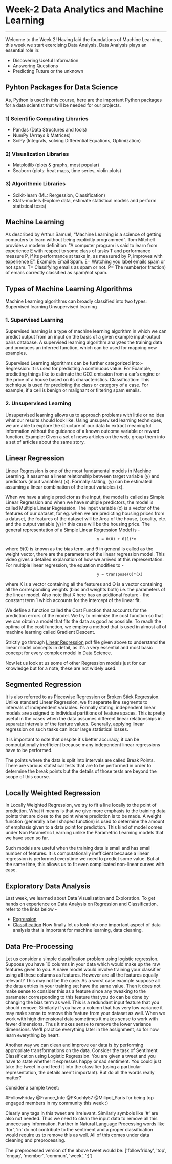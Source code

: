 # Week-2 Data Analytics and Machine Learning
***
Welcome to the Week 2! Having laid the foundations of Machine Learning, this week we start exercising Data Analysis. Data Analysis plays an essential role in:
- Discovering Useful Information
- Answering Questions 
- Predicting Future or the unknown

## Pyhton Packages for Data Science
As, Python is used in this course, here are the important Python packages for a data scientist that will be needed for our projects. 

### 1) Scientific Computing Libraries
- Pandas (Data Structures and tools)
- NumPy (Arrays & Matrices)
- SciPy (Integrals, solving Differential Equations, Optimization)

### 2) Visualization Libraries
- Matplotlib (plots & graphs, most popular)
- Seaborn (plots: heat maps, time series, violin plots)

### 3) Algorithmic Libraries
- Scikit-learn (ML: Rergession, Classification)
- Stats-models (Explore data, estimate statistical models and perform statistical tests)

## Machine Learning
As described by Arthur Samuel, “Machine Learning is a science of getting computers to learn without being explicitly programmed”. Tom Mitchell provides a modern definition: "A computer program is said to learn from experience E with respect to some class of tasks T and performance measure P, if its performance at tasks in, as measured by P, improves with experience E”.
Example: Email Spam.
E= Watching you label emails spam or not spam.
T= Classifying emails as spam or not.
P= The number(or fraction) of emails correctly classified as spam/not spam.

## Types of Machine Learning Algorithms 
Machine Learning algorithms can broadly classified into two types:
Supervised learning
Unsupervised learning

### 1. Supervised Learning
Supervised learning is a type of machine learning algorithm in which we can predict output from an input on the basis of a given example input-output pairs database. A supervised learning algorithm analyzes the training data and produces an inferred function, which can be used for mapping new examples.

Supervised Learning algorithms can be further categorized into:-
Regression: It is used for predicting a continuous value. For Example, predicting things like to estimate the CO2 emission from a car’s engine or the price of a house based on its characteristics.
Classification: This technique is used for predicting the class or category of a case. For example, if a cell is benign or malignant or filtering spam emails.

### 2. Unsupervised Learning
Unsupervised learning allows us to approach problems with little or no idea what our results should look like. Using unsupervised learning techniques, we are able to explore the structure of our data to extract meaningful information without the guidance of a known outcome variable or reward function.
Example: Given a set of news articles on the web, group them into a set of articles about the same story.

## Linear Regression
Linear Regression is one of the most fundamental models in Machine Learning. It assumes a linear relationship between target variable (y) and predictors (input variables) (x). Formally stating, (y) can be estimated assuming a linear combination of the input variables (x).

When we have a single predictor as the input, the model is called as Simple Linear Regression and when we have multiple predictors, the model is called Multiple Linear Regression.
The input variable (x) is a vector of the features of our dataset, for eg. when we are predicting housing prices from a dataset, the features of the dataset will be Area of the house, Locality, etc. and the output variable (y) in this case will be the housing price. The general representation of a Simple Linear Regression Model is -

                                            y = θ(0) + θ(1)*x
where θ(0) is known as the bias term, and θ in general is called as the weight vector, there are the parameters of the linear regression model. This video gives a detailed explanation of how we arrived at this representation. For multiple linear regression, the equation modifies to -

                                            y = transpose(Θ)*(X) 
where X is a vector containing all the features and Θ is a vector containing all the corresponding weights (bias and weights both) i.e. the parameters of the linear model. Also note that X here has an additonal feature - the constant term 1 which accounts for the intercept of the linear fit.

We define a function called the Cost Function that accounts for the prediction errors of the model. We try to minimize the cost function so that we can obtain a model that fits the data as good as possible. To reach the optima of the cost function, we employ a method that is used in almost all of machine learning called Gradient Descent.

Strictly go through [Linear Regression](https://github.com/ShivamModi09/Edunnovate-Technologies-Data-Science/blob/main/Week-2/LinearRegression.pdf) pdf file given above to understand the linear model concepts in detail, as it's a very essential and most basic concept for every complex model in Data Science. 

Now let us look at us some of other Regression models just for our knowledge but for a note, these are not widely used.  

## Segmented Regression
It is also referred to as Piecewise Regression or Broken Stick Regression. Unlike standard Linear Regression, we fit separate line segments to intervals of independent variables. Formally stating, independent linear models are assigned to individual partitions of feature spaces. This is pretty useful in the cases when the data assumes different linear relationships in separate intervals of the feature values. Generally, applying linear regression on such tasks can incur large statistical losses.

It is important to note that despite it's better accuracy, it can be computationally inefficient because many independent linear regressions have to be performed.

The points where the data is split into intervals are called Break Points. There are various statistical tests that are to be performed in order to determine the break points but the details of those tests are beyond the scope of this course.

## Locally Weighted Regression
In Locally Weighted Regression, we try to fit a line locally to the point of prediction. What it means is that we give more emphasis to the training data points that are close to the point where prediction is to be made. A weight function (generally a bell shaped function) is used to determine the amount of emphasis given to a data point for prediction. This kind of model comes under Non Parametric Learning unlike the Parametric Learning models that we have seen so far.

Such models are useful when the training data is small and has small number of features. It is computationally inefficient because a linear regression is performed everytime we need to predict some value. But at the same time, this allows us to fit even complicated non-linear curves with ease.

## Exploratory Data Analysis
Last week, we learned about Data Visualisation and Exploration. To get hands on experience on Data Analysis on Regression and Classification, refer to the links below -

- [Regression](https://github.com/MicrosoftLearning/Principles-of-Machine-Learning-Python/blob/master/Module2/VisualizingDataForRegression.ipynb)
- [Classification](https://github.com/MicrosoftLearning/Principles-of-Machine-Learning-Python/blob/master/Module2/VisualizingDataForClassification.ipynb)
Now finally let us look into one important aspect of data analysis that is important for machine learning, data cleaning.

## Data Pre-Processing
Let us consider a simple classification problem using logistic regression. Suppose you have 10 columns in your data which would make up the raw features given to you. A naive model would involve training your classifier using all these columns as features. However are all the features equally relevant? This may not be the case. As a worst case example suppose all the data entries in your training set have the same value. Then it does not make sense to consider this as a feature since any tweaking to the parameter corresponding to this feature that you do can be done by changing the bias term as well. This is a redundant input feature that you should remove. Similarly if you have a column that has very low variance it may make sense to remove this feature from your dataset as well. When we work with high dimensional data sometimes it makes sense to work with fewer dimensions. Thus it makes sense to remove the lower variance dimensions. 
We'll practice everything later in the assignment, so for now learn everything by heart.

Another way we can clean and improve our data is by performing appropriate transformations on the data. Consider the task of Sentiment Classification using Logistic Regression. You are given a tweet and you have to state whether it expresses happy or sad sentiment. You could just take the tweet in and feed it into the classifier (using a particular representation, the details aren't important). But do all the words really matter?

Consider a sample tweet:
 
#FollowFriday @France_Inte @PKuchly57 @Milipol_Paris for being top engaged members in my community this week :)

Clearly any tags in this tweet are irrelevant. Similarly symbols like '#' are also not needed. Thus we need to clean the input data to remove all this unnecesary information. Further in Natural Language Processing words like 'for', 'in' do not contribute to the sentiment and a proper classification would require us to remove this as well. All of this comes under data cleaning and preprocessing.

The preprocessed version of the above tweet would be:
['followfriday', 'top', 'engag', 'member', 'commun', 'week', ':)']

